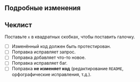 ## Подробные изменения

## Чеклист 
Поставьте `x` в квадратных скобках, чтобы поставить галочку.
- [ ] Изменённый код должен быть протестирован.
- [ ] Поправка исправляет запрос.
- [ ] Поправка добавляет что-то новое.
- [ ] Поправка исправляет баг.
- [ ] Поправка **не изменяет код** (редактирование `README`, орфографические исправления, т.д.).
